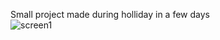 Small project made during holliday in a few days  
![screen1](https://user-images.githubusercontent.com/56340359/124304558-24782c00-db64-11eb-9155-0a79ab8b6200.png)
